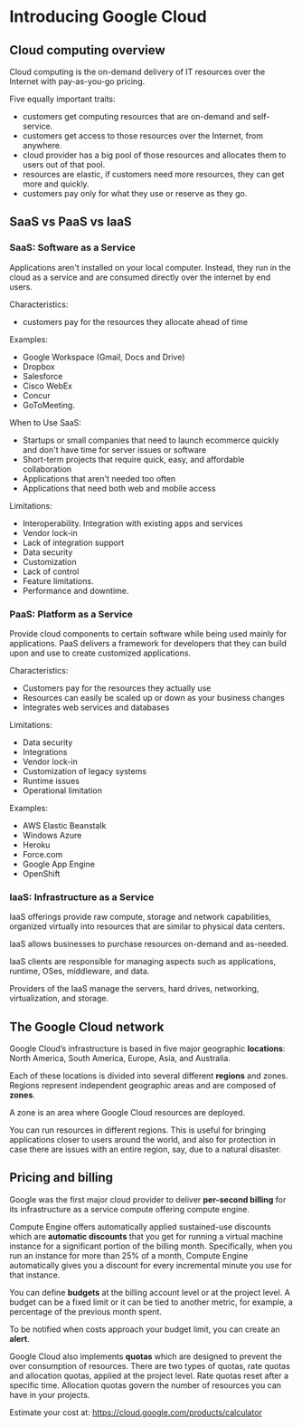 # Introducing Google Cloud

## Cloud computing overview

Cloud computing is the on-demand delivery of IT resources over the Internet with pay-as-you-go pricing.

Five equally important traits:

- customers get computing resources that are on-demand and self-service.
- customers get access to those resources over the Internet, from anywhere.
- cloud provider has a big pool of those resources and allocates them to users out of that pool.
- resources are elastic, if customers need more resources, they can get more and quickly.
- customers pay only for what they use or reserve as they go.


## SaaS vs PaaS vs IaaS

### SaaS: Software as a Service

Applications aren't installed on your local computer. Instead, they run in the cloud as a service and are consumed directly over the internet by end users.

Characteristics:
- customers pay for the resources they allocate ahead of time


Examples:
- Google Workspace (Gmail, Docs and Drive)
- Dropbox
- Salesforce
- Cisco WebEx
- Concur
- GoToMeeting.

When to Use SaaS:
- Startups or small companies that need to launch ecommerce quickly and don't have time for server issues or software
- Short-term projects that require quick, easy, and affordable collaboration
- Applications that aren't needed too often
- Applications that need both web and mobile access

Limitations:

- Interoperability. Integration with existing apps and services
- Vendor lock-in
- Lack of integration support
- Data security
- Customization
- Lack of control
- Feature limitations.
- Performance and downtime.


### PaaS: Platform as a Service

Provide cloud components to certain software while being used mainly for applications. PaaS delivers a framework for developers that they can build upon and use to create customized applications.

Characteristics:
- Customers pay for the resources they actually use
- Resources can easily be scaled up or down as your business changes
- Integrates web services and databases

Limitations:
- Data security
- Integrations
- Vendor lock-in
- Customization of legacy systems
- Runtime issues
- Operational limitation

Examples:
- AWS Elastic Beanstalk
- Windows Azure
- Heroku
- Force.com
- Google App Engine
- OpenShift

### IaaS: Infrastructure as a Service

IaaS offerings provide raw compute, storage and network capabilities, organized virtually into resources that are similar to physical data centers.

IaaS allows businesses to purchase resources on-demand and as-needed.

IaaS clients are responsible for managing aspects such as applications, runtime, OSes, middleware, and data.

Providers of the IaaS manage the servers, hard drives, networking, virtualization, and storage.


## The Google Cloud network

Google Cloud’s infrastructure is based in five major geographic **locations**: North America, South America, Europe, Asia, and Australia.

Each of these locations is divided into several different **regions** and zones. Regions represent independent geographic areas and are composed of **zones**.

A zone is an area where Google Cloud resources are deployed. 

You can run resources in different regions. This is useful for bringing applications closer to users around the world, and also for protection in case there are issues with an entire region, say, due to a natural disaster.

## Pricing and billing

Google was the first major cloud provider to deliver **per-second billing** for its infrastructure as a service compute offering compute engine.

Compute Engine offers automatically applied sustained-use discounts which are **automatic discounts** that you get for running a virtual machine instance for a significant portion of the billing month. Specifically, when you run an instance for more than 25% of a month, Compute Engine automatically gives you a discount for every incremental minute you use for that instance.

You can define **budgets** at the billing account level or at the project level. A budget can be a fixed limit or it can be tied to another metric, for example, a percentage of the previous month spent.

To be notified when costs approach your budget limit, you can create an **alert**.

Google Cloud also implements **quotas** which are designed to prevent the over consumption of resources. There are two types of quotas, rate quotas and allocation quotas, applied at the project level. Rate quotas reset after a specific time. Allocation quotas govern the number of resources you can have in your projects.

Estimate your cost at: https://cloud.google.com/products/calculator
